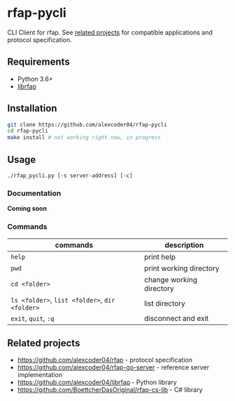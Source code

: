 
# rfap-pycli

CLI Client for rfap. See [related projects](#related-projects) for compatible
applications and protocol specification.

## Requirements

 - Python 3.6+
 - [librfap](https://github.com/alexcoder04/librfap)

## Installation

```sh
git clone https://github.com/alexcoder04/rfap-pycli
cd rfap-pycli
make install # not working right now, in progress
```

## Usage

```
./rfap_pycli.py [-s server-address] [-c]
```

### Documentation

**Coming soon**

### Commands

| commands                                       | description              |
|------------------------------------------------|--------------------------|
| `help`                                         | print help               |
| `pwd`                                          | print working directory  |
| `cd <folder>`                                  | change working directory |
| `ls <folder>`, `list <folder>`, `dir <folder>` | list directory           |
| `exit`, `quit`, `:q`                           | disconnect and exit      |

## Related projects

 - https://github.com/alexcoder04/rfap - protocol specification
 - https://github.com/alexcoder04/rfap-go-server - reference server implementation
 - https://github.com/alexcoder04/librfap - Python library
 - https://github.com/BoettcherDasOriginal/rfap-cs-lib - C# library

